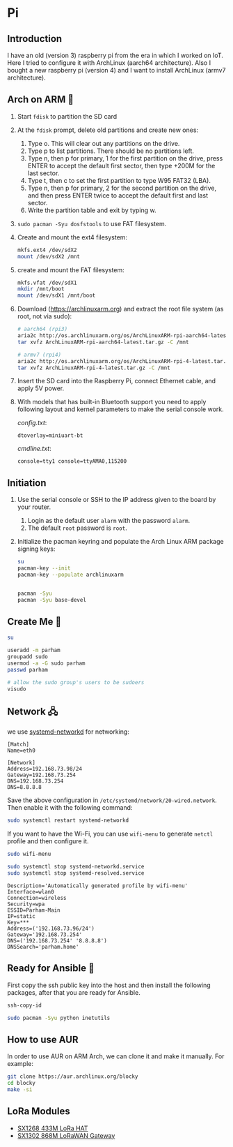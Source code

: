 # Pi

## Introduction

I have an old (version 3) raspberry pi from the era in which I worked on IoT.
Here I tried to configure it with ArchLinux (aarch64 architecture).
Also I bought a new raspberry pi (version 4) and I want to install ArchLinux (armv7 architecture).

## Arch on ARM 💪

1. Start `fdisk` to partition the SD card
2. At the `fdisk` prompt, delete old partitions and create new ones:
   1. Type o. This will clear out any partitions on the drive.
   2. Type p to list partitions. There should be no partitions left.
   3. Type n, then p for primary, 1 for the first partition on the drive, press ENTER to accept the default first sector, then type +200M for the last sector.
   4. Type t, then c to set the first partition to type W95 FAT32 (LBA).
   5. Type n, then p for primary, 2 for the second partition on the drive, and then press ENTER twice to accept the default first and last sector.
   6. Write the partition table and exit by typing w.
3. `sudo pacman -Syu dosfstools` to use FAT filesystem.
4. Create and mount the ext4 filesystem:

   ```bash
   mkfs.ext4 /dev/sdX2
   mount /dev/sdX2 /mnt
   ```

5. create and mount the FAT filesystem:

   ```bash
   mkfs.vfat /dev/sdX1
   mkdir /mnt/boot
   mount /dev/sdX1 /mnt/boot
   ```

6. Download (<https://archlinuxarm.org>) and extract the root file system (as root, not via sudo):

   ```bash
   # aarch64 (rpi3)
   aria2c http://os.archlinuxarm.org/os/ArchLinuxARM-rpi-aarch64-latest.tar.gz
   tar xvfz ArchLinuxARM-rpi-aarch64-latest.tar.gz -C /mnt
   ```

   ```bash
   # armv7 (rpi4)
   aria2c http://os.archlinuxarm.org/os/ArchLinuxARM-rpi-4-latest.tar.gz
   tar xvfz ArchLinuxARM-rpi-4-latest.tar.gz -C /mnt
   ```

7. Insert the SD card into the Raspberry Pi, connect Ethernet cable, and apply 5V power.
8. With models that has built-in Bluetooth support you need to apply following layout and kernel parameters to make the serial console work.

   _config.txt_:

   ```
   dtoverlay=miniuart-bt
   ```

   _cmdline.txt_:

   ```
   console=tty1 console=ttyAMA0,115200
   ```

## Initiation

1. Use the serial console or SSH to the IP address given to the board by your router.
   1. Login as the default user `alarm` with the password `alarm`.
   2. The default `root` password is `root`.
2. Initialize the pacman keyring and populate the Arch Linux ARM package signing keys:

   ```bash
   su
   pacman-key --init
   pacman-key --populate archlinuxarm


   pacman -Syu
   pacman -Syu base-devel
   ```

## Create Me 🐼

```bash
su

useradd -m parham
groupadd sudo
usermod -a -G sudo parham
passwd parham

# allow the sudo group's users to be sudoers
visudo
```

## Network 🖧

we use [systemd-networkd](https://wiki.archlinux.org/title/Systemd-networkd) for networking:

```systemd
[Match]
Name=eth0

[Network]
Address=192.168.73.98/24
Gateway=192.168.73.254
DNS=192.168.73.254
DNS=8.8.8.8
```

Save the above configuration in `/etc/systemd/network/20-wired.network`. Then enable it with the following command:

```bash
sudo systemctl restart systemd-networkd
```

If you want to have the Wi-Fi, you can use `wifi-menu` to generate `netctl` profile and then configure it.

```bash
sudo wifi-menu

sudo systemctl stop systemd-networkd.service
sudo systemctl stop systemd-resolved.service
```

```systemd
Description='Automatically generated profile by wifi-menu'
Interface=wlan0
Connection=wireless
Security=wpa
ESSID=Parham-Main
IP=static
Key=***
Address=('192.168.73.96/24')
Gateway='192.168.73.254'
DNS=('192.168.73.254' '8.8.8.8')
DNSSearch='parham.home'
```

## Ready for Ansible 🚀

First copy the ssh public key into the host and then install the following packages, after that you are ready for Ansible.

```bash
ssh-copy-id
```

```bash
sudo pacman -Syu python inetutils
```

## How to use AUR

In order to use AUR on ARM Arch, we can clone it and make it manually. For example:

```bash
git clone https://aur.archlinux.org/blocky
cd blocky
make -si
```

## LoRa Modules

- [SX1268 433M LoRa HAT](https://www.waveshare.com/wiki/SX1268_433M_LoRa_HAT)
- [SX1302 868M LoRaWAN Gateway](https://www.waveshare.com/wiki/SX1302_868M_LoRaWAN_Gateway)
